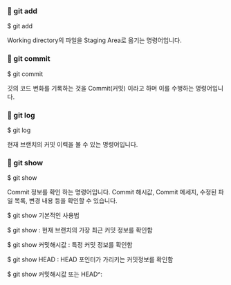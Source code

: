 ### 📌 git add
$ git add

Working directory의 파일을 Staging Area로 옮기는 명령어입니다.

### 📌 git commit
$ git commit 

깃의 코드 변화를 기록하는 것을 Commit(커밋) 이라고 하며 이를 수행하는 명령어입니다.

### 📌 git log 
$ git log

현재 브랜치의 커밋 이력을 볼 수 있는 명령어입니다.

### 📌 git show
$ git show

Commit 정보를 확인 하는 명령어입니다.
Commit 해시값, Commit 메세지, 수정된 파일 목록, 변경 내용 등을 확인할 수 있습니다.

$ git show 기본적인 사용법

$ git show : 현재 브랜치의 가장 최근 커밋 정보를 확인함

$ git show 커밋해시값 : 특정 커밋 정보를 확인함

$ git show HEAD : HEAD 포인터가 가리키는 커밋정보를 확인함

$ git show 커밋해시값 또는 HEAD^:
